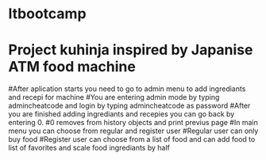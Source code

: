 # Itbootcamp
# Project kuhinja inspired by Japanise ATM food machine

 #After aplication starts you need to go to admin menu to add ingrediants and recepi for machine 
 #You are entering admin mode by typing admincheatcode and login by typing admincheatcode as password
 #After you are finished adding ingrediants and recepies you can go back by entering 0.
 #0 removes from history objects and print previus page
 #In main menu you can choose from regular and register user
 #Regular user can only buy food 
 #Register user can choose from a list of food and can add food to list of favorites and scale food ingrediants by half

